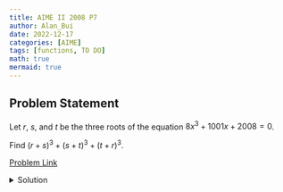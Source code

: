 ```yaml
---
title: AIME II 2008 P7
author: Alan_Bui
date: 2022-12-17
categories: [AIME]
tags: [functions, TO DO]
math: true
mermaid: true
---
```


## Problem Statement
Let $r$, $s$, and $t$ be the three roots of the equation $8x^3 + 1001x + 2008 = 0$. 

Find $(r + s)^3 + (s + t)^3 + (t + r)^3$.

[Problem Link](https://artofproblemsolving.com/wiki/index.php/2008_AIME_II_Problems/Problem_7)

<details>
<summary> Solution </summary>



</details>